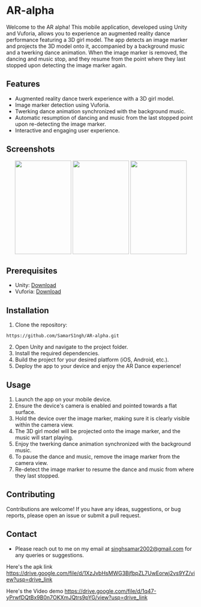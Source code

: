 # AR-alpha

Welcome to the AR alpha! This mobile application, developed using Unity and Vuforia, allows you to experience an augmented reality dance performance featuring a 3D girl model. The app detects an image marker and projects the 3D model onto it, accompanied by a background music and a twerking dance animation. When the image marker is removed, the dancing and music stop, and they resume from the point where they last stopped upon detecting the image marker again.

## Features

- Augmented reality dance twerk experience with a 3D girl model.
- Image marker detection using Vuforia.
- Twerking dance animation synchronized with the background music.
- Automatic resumption of dancing and music from the last stopped point upon re-detecting the image marker.
- Interactive and engaging user experience.

## Screenshots

<p align="center">
      <img src="https://i.postimg.cc/KYFzw1bS/9986bb3f-325f-43e2-9d3f-26fddf3bc75c.jpg" width="150" height= "250" />
  <img src="https://i.postimg.cc/WzSCNfFw/0aa213b2-ca31-4e7e-888b-0ce9f57a2a03.jpg" width="150" height= "250"/>
  <img src="https://i.postimg.cc/c4H57htP/b3af87d2-f73e-4f65-b3d6-507e904a47be.jpg" width="150" height= "250"/>
  
</p>

## Prerequisites

- Unity: [Download](https://unity3d.com/get-unity/download)
- Vuforia: [Download](https://developer.vuforia.com/downloads/sdk)

## Installation

1. Clone the repository:
```
https://github.com/SamarS1ngh/AR-alpha.git
```


2. Open Unity and navigate to the project folder.
3. Install the required dependencies.
4. Build the project for your desired platform (iOS, Android, etc.).
5. Deploy the app to your device and enjoy the AR Dance experience!

## Usage

1. Launch the app on your mobile device.
2. Ensure the device's camera is enabled and pointed towards a flat surface.
3. Hold the device over the image marker, making sure it is clearly visible within the camera view.
4. The 3D girl model will be projected onto the image marker, and the music will start playing.
5. Enjoy the twerking dance animation synchronized with the background music.
6. To pause the dance and music, remove the image marker from the camera view.
7. Re-detect the image marker to resume the dance and music from where they last stopped.

## Contributing

Contributions are welcome! If you have any ideas, suggestions, or bug reports, please open an issue or submit a pull request.

## Contact

- Please reach out to me on my email at singhsamar2002@gmail.com for any queries or suggestions.


Here's the apk link
https://drive.google.com/file/d/1XzJvbHsMWG3BjfbpZL7UwEorwj2vs9YZ/view?usp=drive_link

Here's the Video demo
https://drive.google.com/file/d/1q47-yPrwfDQtBx9B0n7OKXmJQtrs9pYG/view?usp=drive_link
